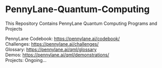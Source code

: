 # PennyLane-Quantum-Computing  

This Repository Contains PennyLane Quantum Computing Programs and Projects  

PennyLane Codebook: https://pennylane.ai/codebook/  
Challenges: https://pennylane.ai/challenges/  
Glossary: https://pennylane.ai/qml/glossary  
Demos: https://pennylane.ai/qml/demonstrations/  
Projects: Ongoing... 
